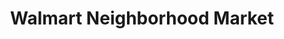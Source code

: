 ---
title: "Walmart Neighborhood Market"
url: /sherwood/walmart-neighborhood-market/
shop: supermarket
---